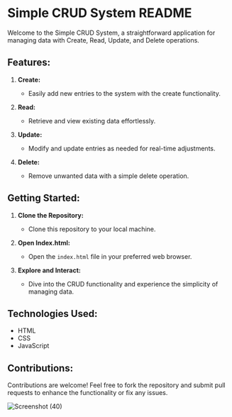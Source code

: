 # Simple CRUD System README

Welcome to the Simple CRUD System, a straightforward application for managing data with Create, Read, Update, and Delete operations. 

## Features:

1. **Create:**
   - Easily add new entries to the system with the create functionality.

2. **Read:**
   - Retrieve and view existing data effortlessly.

3. **Update:**
   - Modify and update entries as needed for real-time adjustments.

4. **Delete:**
   - Remove unwanted data with a simple delete operation.

## Getting Started:

1. **Clone the Repository:**
   - Clone this repository to your local machine.

2. **Open Index.html:**
   - Open the `index.html` file in your preferred web browser.

3. **Explore and Interact:**
   - Dive into the CRUD functionality and experience the simplicity of managing data.

## Technologies Used:

- HTML
- CSS
- JavaScript

## Contributions:

Contributions are welcome! Feel free to fork the repository and submit pull requests to enhance the functionality or fix any issues.






![Screenshot (40)](https://github.com/Ahmed-hessen/CRUDS/assets/128532764/88199b58-9c5f-4f5d-ae89-af7a38535831)
